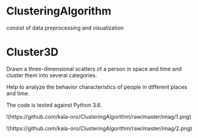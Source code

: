 # ClusteringAlgorithm
consist of data preprocessing and visualization
# Cluster3D
Drawn a three-dimensional scatters of a person in space and time and cluster them into several categories.
<p>Help to analyze the behavior characteristics of people in different places and time.
<p>The code is tested against Python 3.6.
<p>
!(https://github.com/kala-oro/ClusteringAlgorithm/raw/master/imag/1.png)
<p>
!(https://github.com/kala-oro/ClusteringAlgorithm/raw/master/imag/2.png)
